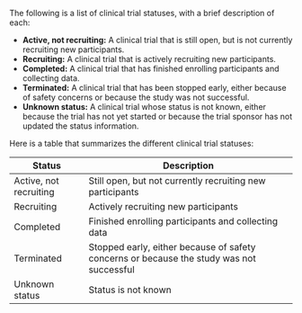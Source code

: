 The following is a list of clinical trial statuses, with a brief description of each:

* **Active, not recruiting:** A clinical trial that is still open, but is not currently recruiting new participants.
* **Recruiting:** A clinical trial that is actively recruiting new participants.
* **Completed:** A clinical trial that has finished enrolling participants and collecting data.
* **Terminated:** A clinical trial that has been stopped early, either because of safety concerns or because the study was not successful.
* **Unknown status:** A clinical trial whose status is not known, either because the trial has not yet started or because the trial sponsor has not updated the status information.

Here is a table that summarizes the different clinical trial statuses:

| Status | Description |
|---|---|
| Active, not recruiting | Still open, but not currently recruiting new participants |
| Recruiting | Actively recruiting new participants |
| Completed | Finished enrolling participants and collecting data |
| Terminated | Stopped early, either because of safety concerns or because the study was not successful |
| Unknown status | Status is not known |